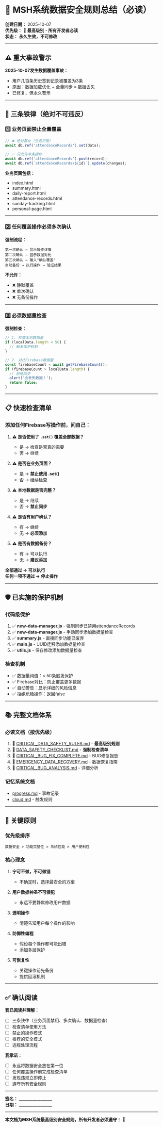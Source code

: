 # 🚨 MSH系统数据安全规则总结（必读）

**创建日期：** 2025-10-07  
**优先级：** 🔴 **最高级别 - 所有开发者必读**  
**状态：** **永久生效，不可修改**

---

## ⚠️ **重大事故警示**

**2025-10-07发生数据覆盖事故：**
- 用户几百条历史签到记录被覆盖为3条
- 原因：数据加载优化 + 全量同步 = 数据丢失
- 已修复，但永久警示

---

## 🔴 **三条铁律（绝对不可违反）**

### 1️⃣ 业务页面禁止全量覆盖

```javascript
// ❌ 绝对禁止（业务页面）
await db.ref('attendanceRecords').set(data);

// ✅ 只允许单条操作
await db.ref('attendanceRecords').push(record);
await db.ref(`attendanceRecords/${id}`).update(changes);
```

**业务页面包括：**
- index.html
- summary.html
- daily-report.html
- attendance-records.html
- sunday-tracking.html
- personal-page.html

---

### 2️⃣ 任何覆盖操作必须多次确认

**强制流程：**
```
第一次确认 → 显示操作详情
第二次确认 → 显示数据对比
第三次确认 → 输入"确认覆盖"
自动备份 → 执行操作 → 验证结果
```

**不允许：**
- ❌ 静默覆盖
- ❌ 单次确认
- ❌ 无备份操作

---

### 3️⃣ 必须数据量检查

**强制检查：**
```javascript
// 1. 检查本地数据量
if (localData.length < 50) {
  // 触发保护机制
}

// 2. 对比Firebase数据量
const firebaseCount = await getFirebaseCount();
if (firebaseCount > localData.length) {
  // 拒绝同步
  alert('会丢失数据！');
  return false;
}
```

---

## 📋 **快速检查清单**

### 添加任何Firebase写操作前，问自己：

1. ⚠️ **是否使用了 `.set()` 覆盖全部数据？**
   - 是 → 检查是否真的需要
   - 否 → 继续

2. ⚠️ **是否在业务页面？**
   - 是 → **禁止使用 .set()**
   - 否 → 继续检查

3. ⚠️ **本地数据是否完整？**
   - 是 → 继续
   - 否 → **禁止同步**

4. ⚠️ **是否有用户确认？**
   - 有 → 继续
   - 无 → **必须添加**

5. ⚠️ **是否有数据备份？**
   - 有 → 可以执行
   - 无 → **建议添加**

**全部通过 → 可以执行**  
**任何一项不通过 → 停止操作**

---

## 🛡️ **已实施的保护机制**

### 代码级保护

1. ✅ **new-data-manager.js** - 强制同步已禁用attendanceRecords
2. ✅ **new-data-manager.js** - 手动同步添加数据量检查
3. ✅ **summary.js** - 直接同步功能已废弃
4. ✅ **main.js** - UUID迁移添加数据量检查
5. ✅ **utils.js** - 保存修改添加数据量检查

### 检查机制

- ✅ 数据量阈值：< 50条触发保护
- ✅ Firebase对比：防止覆盖更多数据
- ✅ 自动警告：显示详细的风险信息
- ✅ 拒绝危险操作：返回false

---

## 📚 **完整文档体系**

### 必读文档（按优先级）

1. 🔴 [CRITICAL_DATA_SAFETY_RULES.md](./simple-memory-system/CRITICAL_DATA_SAFETY_RULES.md) - **最高级别规则**
2. 🔴 [DATA_SAFETY_CHECKLIST.md](./simple-memory-system/DATA_SAFETY_CHECKLIST.md) - **强制检查清单**
3. 📖 [CRITICAL_BUG_FIX_COMPLETE.md](./docs/CRITICAL_BUG_FIX_COMPLETE.md) - BUG修复报告
4. 📖 [EMERGENCY_DATA_RECOVERY.md](./EMERGENCY_DATA_RECOVERY.md) - 数据恢复指南
5. 📖 [CRITICAL_BUG_ANALYSIS.md](./docs/CRITICAL_BUG_ANALYSIS.md) - 详细分析

### 记忆系统文档

- [progress.md](./simple-memory-system/progress.md) - 事故记录
- [cloud.md](./simple-memory-system/cloud.md) - 触发规则

---

## 🎯 **关键原则**

### 优先级排序

```
数据安全 > 功能完整性 > 系统性能 > 用户便利性
```

### 核心理念

1. **宁可不做，不可做错**
   - 不确定时，选择最安全的方案
   
2. **用户数据神圣不可侵犯**
   - 永远不要静默修改用户数据
   
3. **透明操作**
   - 清楚告知用户每个操作的影响
   
4. **防御性编程**
   - 假设每个操作都可能出错
   - 添加多层保护

5. **可恢复性**
   - 关键操作前先备份
   - 提供回滚机制

---

## ✅ **确认阅读**

**我已阅读并理解：**
- [ ] 三条铁律（业务页面禁用、多次确认、数据量检查）
- [ ] 检查清单使用方法
- [ ] 禁止的操作模式
- [ ] 推荐的安全模式
- [ ] 违规处理流程

**我承诺：**
- [ ] 永远将数据安全放在第一位
- [ ] 任何覆盖操作前完成检查清单
- [ ] 发现违规立即停止
- [ ] 遵守所有安全规则

---

**签名：** _________________  
**日期：** _________________

---

**本文档为MSH系统最高级别安全规则，所有开发者必须遵守！** 🔴


